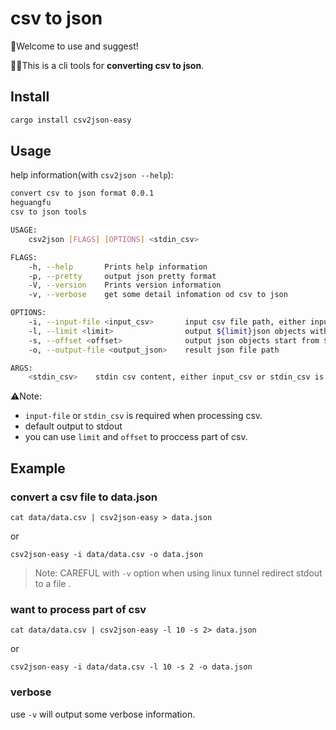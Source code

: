 # csv to json

👏Welcome to use and suggest!

🙋‍♂️This is a cli tools for **converting csv to json**.


## Install

```bash
cargo install csv2json-easy
```

## Usage

help information(with `csv2json --help`): 


```bash
convert csv to json format 0.0.1
heguangfu
csv to json tools

USAGE:
    csv2json [FLAGS] [OPTIONS] <stdin_csv>

FLAGS:
    -h, --help       Prints help information
    -p, --pretty     output json pretty format
    -V, --version    Prints version information
    -v, --verbose    get some detail infomation od csv to json

OPTIONS:
    -i, --input-file <input_csv>       input csv file path, either input_csv or stdin_csv is required!
    -l, --limit <limit>                output ${limit}json objects with 
    -s, --offset <offset>              output json objects start from ${offset} [default: 0]
    -o, --output-file <output_json>    result json file path

ARGS:
    <stdin_csv>    stdin csv content, either input_csv or stdin_csv is required!
```

⚠️Note:

* `input-file` or `stdin_csv` is required when processing csv.
* default output to stdout
* you can use `limit` and `offset` to proccess part of csv.


## Example

### convert a csv file to data.json

```
cat data/data.csv | csv2json-easy > data.json
```

or

```
csv2json-easy -i data/data.csv -o data.json
```

> Note: CAREFUL with `-v` option when using linux tunnel redirect stdout to a file .

### want to process part of csv


```
cat data/data.csv | csv2json-easy -l 10 -s 2> data.json
```

or

```
csv2json-easy -i data/data.csv -l 10 -s 2 -o data.json
```

### verbose

use `-v` will output some verbose information.